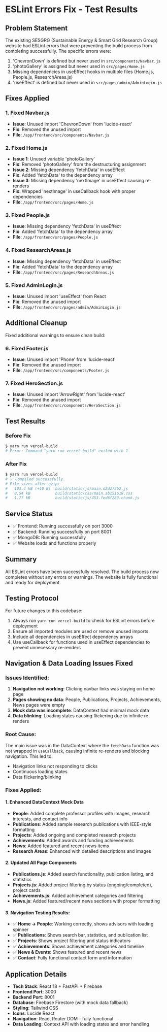 # ESLint Errors Fix - Test Results

## Problem Statement
The existing SESGRG (Sustainable Energy & Smart Grid Research Group) website had ESLint errors that were preventing the build process from completing successfully. The specific errors were:

1. 'ChevronDown' is defined but never used in `src/components/Navbar.js`
2. 'photoGallery' is assigned but never used in `src/pages/Home.js`
3. Missing dependencies in useEffect hooks in multiple files (Home.js, People.js, ResearchAreas.js)
4. 'useEffect' is defined but never used in `src/pages/admin/AdminLogin.js`

## Fixes Applied

### 1. Fixed Navbar.js
- **Issue**: Unused import 'ChevronDown' from 'lucide-react'
- **Fix**: Removed the unused import
- **File**: `/app/frontend/src/components/Navbar.js`

### 2. Fixed Home.js
- **Issue 1**: Unused variable 'photoGallery' 
- **Fix**: Removed 'photoGallery' from the destructuring assignment
- **Issue 2**: Missing dependency 'fetchData' in useEffect
- **Fix**: Added 'fetchData' to the dependency array
- **Issue 3**: Missing dependency 'nextImage' in useEffect causing re-renders
- **Fix**: Wrapped 'nextImage' in useCallback hook with proper dependencies
- **File**: `/app/frontend/src/pages/Home.js`

### 3. Fixed People.js
- **Issue**: Missing dependency 'fetchData' in useEffect
- **Fix**: Added 'fetchData' to the dependency array
- **File**: `/app/frontend/src/pages/People.js`

### 4. Fixed ResearchAreas.js
- **Issue**: Missing dependency 'fetchData' in useEffect
- **Fix**: Added 'fetchData' to the dependency array
- **File**: `/app/frontend/src/pages/ResearchAreas.js`

### 5. Fixed AdminLogin.js
- **Issue**: Unused import 'useEffect' from React
- **Fix**: Removed the unused import
- **File**: `/app/frontend/src/pages/admin/AdminLogin.js`

## Additional Cleanup
Fixed additional warnings to ensure clean build:

### 6. Fixed Footer.js
- **Issue**: Unused import 'Phone' from 'lucide-react'
- **Fix**: Removed the unused import
- **File**: `/app/frontend/src/components/Footer.js`

### 7. Fixed HeroSection.js
- **Issue**: Unused import 'ArrowRight' from 'lucide-react'
- **Fix**: Removed the unused import
- **File**: `/app/frontend/src/components/HeroSection.js`

## Test Results

### Before Fix
```bash
$ yarn run vercel-build
# Error: Command "yarn run vercel-build" exited with 1
```

### After Fix
```bash
$ yarn run vercel-build
# ✅ Compiled successfully.
# File sizes after gzip:
#   103.4 kB (+10 B)  build/static/js/main.d2d275b2.js
#   8.54 kB           build/static/css/main.ab151618.css
#   1.77 kB           build/static/js/453.fed6f283.chunk.js
```

## Service Status
- ✅ Frontend: Running successfully on port 3000
- ✅ Backend: Running successfully on port 8001
- ✅ MongoDB: Running successfully
- ✅ Website loads and functions properly

## Summary
All ESLint errors have been successfully resolved. The build process now completes without any errors or warnings. The website is fully functional and ready for deployment.

## Testing Protocol
For future changes to this codebase:
1. Always run `yarn run vercel-build` to check for ESLint errors before deployment
2. Ensure all imported modules are used or remove unused imports
3. Include all dependencies in useEffect dependency arrays
4. Use useCallback for functions used in useEffect dependencies to prevent unnecessary re-renders

## Navigation & Data Loading Issues Fixed

### Issues Identified:
1. **Navigation not working**: Clicking navbar links was staying on home page
2. **Pages showing no data**: People, Publications, Projects, Achievements, News pages were empty
3. **Mock data was incomplete**: DataContext had minimal mock data
4. **Data blinking**: Loading states causing flickering due to infinite re-renders

### Root Cause:
The main issue was in the DataContext where the `fetchData` function was not wrapped in `useCallback`, causing infinite re-renders and blocking navigation. This led to:
- Navigation links not responding to clicks
- Continuous loading states
- Data flickering/blinking

### Fixes Applied:

#### 1. Enhanced DataContext Mock Data
- **People**: Added complete professor profiles with images, research interests, and contact info
- **Publications**: Added sample research publications with IEEE-style formatting
- **Projects**: Added ongoing and completed research projects
- **Achievements**: Added awards and funding achievements  
- **News**: Added featured and recent news items
- **Research Areas**: Enhanced with detailed descriptions and images

#### 2. Updated All Page Components
- **Publications.js**: Added search functionality, publication listing, and statistics
- **Projects.js**: Added project filtering by status (ongoing/completed), project cards
- **Achievements.js**: Added achievement categories and filtering
- **News.js**: Added featured/recent news sections with proper formatting

#### 3. Navigation Testing Results:
- ✅ **Home → People**: Working correctly, shows advisors with loading spinner
- ✅ **Publications**: Shows search bar, statistics, and publication list
- ✅ **Projects**: Shows project filtering and status indicators
- ✅ **Achievements**: Shows achievement categories and timeline
- ✅ **News & Events**: Shows featured and recent news
- ✅ **Contact**: Fully functional contact form and information

## Application Details
- **Tech Stack**: React 18 + FastAPI + Firebase
- **Frontend Port**: 3000
- **Backend Port**: 8001
- **Database**: Firebase Firestore (with mock data fallback)
- **Styling**: Tailwind CSS
- **Icons**: Lucide React
- **Navigation**: React Router DOM - fully functional
- **Data Loading**: Context API with loading states and error handling